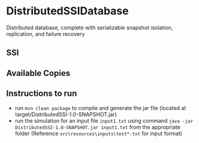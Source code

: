 # DistributedSSIDatabase

Distributed database, complete with serializable snapshot isolation, replication, and failure recovery

## SSI

## Available Copies

## Instructions to run
- run `mvn clean package` to compile and generate the jar file (located at target/DistributedSSI-1.0-SNAPSHOT.jar)
- run the simulation for an input file `input1.txt` using command `java -jar DistributedSSI-1.0-SNAPSHOT.jar input1.txt`
from the appropriate folder (Reference `src\resources\inputs\test*.txt` for input format)
